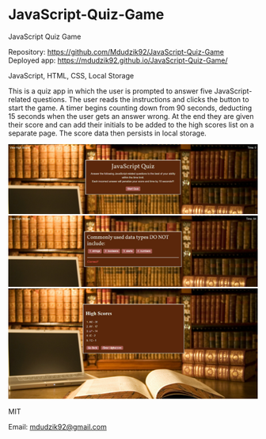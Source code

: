 # JavaScript-Quiz-Game

JavaScript Quiz Game

<!-- Live link to deployed app -->

Repository: https://github.com/Mdudzik92/JavaScript-Quiz-Game<br>
Deployed app: https://mdudzik92.github.io/JavaScript-Quiz-Game/

<!-- Technologies used -->

JavaScript, HTML, CSS, Local Storage

<!-- Explanation of what the app is -->

This is a quiz app in which the user is prompted to answer five JavaScript-related questions. The user reads the instructions and clicks the button to start the game. A timer begins counting down from 90 seconds, deducting 15 seconds when the user gets an answer wrong. At the end they are given their score and can add their initials to be added to the high scores list on a separate page. The score data then persists in local storage.

<!-- Screenshot -->

<img src="./img/img1.png">
<img src="./img/img2.png">
<img src="./img/img3.png">

<!-- License -->

MIT

<!-- Contact information -->

Email: mdudzik92@gmail.com
